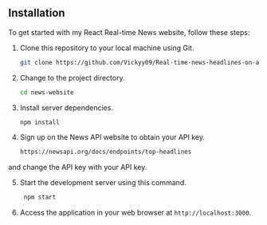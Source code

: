 ## Installation
To get started with my React Real-time News website, follow these steps:

1. Clone this repository to your local machine using Git.
     ```bash
   git clone https://github.com/Vickyy09/Real-time-news-headlines-on-a-news-website.git
   ```
2. Change to the project directory.
     ```bash
     cd news-website
     ```

3. Install server dependencies.
    ```bash
    npm install
    ```
4. Sign up on the News API website to obtain your API key.
     ```bash
     https://newsapi.org/docs/endpoints/top-headlines 
     ```
and change the API key with your API key.

5. Start the development server using this command.

   ```bash
    npm start
    ```
6. Access the application in your web browser at `http://localhost:3000`.
